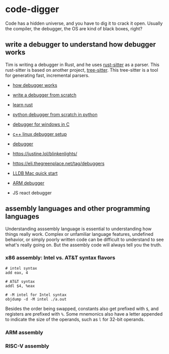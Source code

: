 # code-digger

Code has a hidden universe, and you have to dig it to crack it open. Usually the compiler, the debugger, the OS are kind of black boxes, right?

## write a debugger to understand how debugger works

Tim is writing a debugger in Rust, and he uses [rust-sitter](https://github.com/hydro-project/rust-sitter) as a parser. This rust-sitter is based on another project, [tree-sitter](https://tree-sitter.github.io/tree-sitter/). This tree-sitter is a tool for generating fast, incremental parsers.

* [how debugger works](https://www.debuggingbook.org/html/Debugger.html)

* [write a debugger from scratch](https://www.timdbg.com/posts/writing-a-debugger-from-scratch-part-1/)

* [learn rust](https://www.rust-lang.org/learn)

* [python debugger from scratch in python](https://github.com/parttimenerd/python-dbg/)

* [debugger for windows in C](https://ja.nsommer.dk/articles/x86-debugger-for-windows-and-wine.html)

* [c++ linux debugger setup](https://blog.tartanllama.xyz/writing-a-linux-debugger-setup/)

* [debugger](https://github.com/munificent/craftinginterpreters/issues/922)

* https://justine.lol/blinkenlights/

* https://eli.thegreenplace.net/tag/debuggers

* [LLDB Mac quick start](https://developer.apple.com/library/archive/documentation/IDEs/Conceptual/gdb_to_lldb_transition_guide/document/lldb-terminal-workflow-tutorial.html)

* [ARM debugger](https://developer.arm.com/documentation/101469/2023-0/Introduction-to-Arm-Debugger)

* JS react debugger

## assembly languages and other programming languages

Understanding asssembly language is essential to understanding how things really work. Complex or unfamiliar language features, undefined behavior, or simply poorly written code can be difficult to understand to see what's really going on. But the assembly code will always tell you the truth.

### x86 assembly: Intel vs. AT&T syntax flavors

```assembly
# intel syntax
add eax, 4

# AT&T syntax
addl $4, %eax

# -M intel for Intel syntax
objdump -d -M intel ./a.out
```

Besides the order being swapped, constants also get prefixed with ```$```, and registers are prefixed with ```%```. Some mnemonics also have a letter appended to indicate the size of the operands, such as ```l``` for 32-bit operands.

### ARM assembly

### RISC-V assembly


